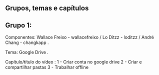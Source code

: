 Grupos, temas e capítulos
--------------------------
Grupo 1:   
---------  
Componentes: Wallace Freixo - wallacefreixo / Lo Ditzz - loditzz / André Chang - changkapp . 

Tema: Google Drive . 

Capítulo/título do vídeo : 
1 - Criar conta no google drive 
2 - Criar e compartilhar pastas 
3 - Trabalhar offline 

